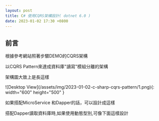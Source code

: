 ```yaml
---
layout: post
title: C# 使用CQRS架構設計( dotnet 6.0 )
date: 2023-01-02 17:30 +0800
---
```


## 前言
<p>根據參考網站照著步驟DEMO的CQRS架構</p>
<p>以CQRS Pattern來達成資料庫"讀寫"模組分離的架構</p>
<p>架構圖大致上是長這樣</p>
![Desktop View](/assets/img/2023-01-02-c-sharp-cqrs-pattern/1.png){: width="600" height="500" }
<p>如果搭配MicroService 和Dapper的話，可以設計成這樣</p>
搭配Dapper讀取資料庫時,如果使用動態型別,可像下面這樣設計
<script  type='text/javascript' src=''>

    public interface IEmployeeQueriesRepository
    {
      Task<IEnumerable<dynamic>> GetEmployeeAsync1();
    }
    public class EmployeeQueriesRepository : IEmployeeQueriesRepository
    {
      public async Task<IEnumerable<dynamic>> GetEmployeeAsync1()
      {
          using (var connection = new SqlConnection(@"SqlConnection"))
          {
              string strQUERY = @"
              Select 
              Id           as N'Id',
              FirstName    as N'FirstName',
              LastName     as N'LastName',
              DateOfBirth  as N'DateOfBirth',
              Street       as N'Street',
              City         as N'City',
              ZipCode      as N'ZipCode'
              from dbo.EmployeeSheet
              ";
              connection.Open();
              return await connection.QueryAsync<dynamic>(strQUERY);
          }
      }
    }


搭配Dapper讀取資料庫時,如果有明確型別,可像下面這樣設計 
<script  type='text/javascript' src=''>

    public interface IEmployeeQueriesRepository
    {
      Task<IEnumerable<Employee>> GetEmployeeAsync1();
    }
    public class EmployeeQueriesRepository : IEmployeeQueriesRepository
    {
      public async Task<IEnumerable<Employee>> GetEmployeeAsync1()
      {
          using (var connection = new SqlConnection(@"SqlConnection"))
          {
              string strQUERY = @"
              Select 
              Id           as N'Id',
              FirstName    as N'FirstName',
              LastName     as N'LastName',
              DateOfBirth  as N'DateOfBirth',
              Street       as N'Street',
              City         as N'City',
              ZipCode      as N'ZipCode'
              from dbo.EmployeeSheet
              ";
              connection.Open();
              return await connection.QueryAsync<Employee>(strQUERY);
          }
      }
    }

## GitHub
[https://github.com/digamana/CQRS-PatternRepo.git](https://github.com/digamana/CQRS-PatternRepo.git)
## 參考
[https://learn.microsoft.com/zh-tw/dotnet/architecture/microservices/microservice-ddd-cqrs-patterns/cqrs-microservice-reads](https://learn.microsoft.com/zh-tw/dotnet/architecture/microservices/microservice-ddd-cqrs-patterns/cqrs-microservice-reads)  
[https://www.partech.nl/nl/publicaties/2021/05/using-the-cqrs-pattern-in-c-sharp](https://www.partech.nl/nl/publicaties/2021/05/using-the-cqrs-pattern-in-c-sharp)  

